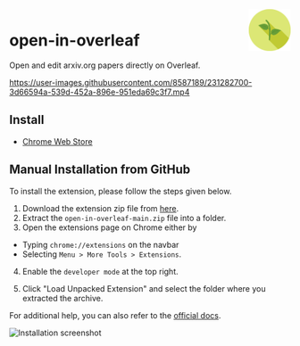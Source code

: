 <img src="./images/icon.png" align="right" width="75" height="75">

# open-in-overleaf

Open and edit arxiv.org papers directly on Overleaf.

https://user-images.githubusercontent.com/8587189/231282700-3d66594a-539d-452a-896e-951eda69c3f7.mp4


## Install
- [Chrome Web Store](#)

## Manual Installation from GitHub
To install the extension, please follow the steps given below.

1. Download the extension zip file from [here](https://github.com/amitness/open-in-overleaf/archive/main.zip).
2. Extract the `open-in-overleaf-main.zip` file into a folder.
3. Open the extensions page on Chrome either by 
  - Typing `chrome://extensions` on the navbar
  - Selecting `Menu > More Tools > Extensions`.
  
4. Enable the `developer mode` at the top right.

5. Click "Load Unpacked Extension" and select the folder where you extracted the archive.

For additional help, you can also refer to the [official docs](https://developer.chrome.com/extensions/getstarted#unpacked).

![Installation screenshot](https://cloud.githubusercontent.com/assets/6765956/23824934/6104b958-064e-11e7-9834-9ec025b068c2.png)

